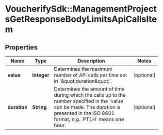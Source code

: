 # VoucherifySdk::ManagementProjectsGetResponseBodyLimitsApiCallsItem

## Properties

| Name | Type | Description | Notes |
| ---- | ---- | ----------- | ----- |
| **value** | **Integer** | Determines the maximum number of API calls per time set in &#x60;\&quot;duration\&quot;&#x60;. | [optional] |
| **duration** | **String** | Determines the amount of time during which the calls up to the number specified in the &#x60;value&#x60; can be made. The duration is presented in the ISO 8601 format, e.g. &#x60;PT1H&#x60; means one hour. | [optional] |

